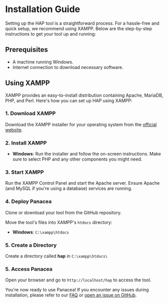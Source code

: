 # Installation Guide

Setting up the HAP tool is a straightforward process. For a hassle-free and quick setup, we recommend using XAMPP. Below are the step-by-step instructions to get your tool up and running:

## Prerequisites

- A machine running Windows.
- Internet connection to download necessary software.

## Using XAMPP

XAMPP provides an easy-to-install distribution containing Apache, MariaDB, PHP, and Perl. Here's how you can set up HAP using XAMPP:

### 1. Download XAMPP

Download the XAMPP installer for your operating system from the [official website](https://www.apachefriends.org/download.html).

### 2. Install XAMPP

- **Windows**: Run the installer and follow the on-screen instructions. Make sure to select PHP and any other components you might need.

### 3. Start XAMPP
Run the XAMPP Control Panel and start the Apache server. Ensure Apache (and MySQL if you're using a database) services are running.

### 4. Deploy Panacea
Clone or download your tool from the GitHub repository.

Move the tool's files into XAMPP's `htdocs` directory:

- **Windows**: `C:\xampp\htdocs`

### 5. Create a Directory
Create a directory called **hap** in `C:\xampp\htdocs\`

### 5. Access Panacea
Open your browser and go to `http://localhost/hap` to access the tool.

You're now ready to use Panacea! If you encounter any issues during installation, please refer to our [FAQ](link_to_faq) or [open an issue on GitHub](link_to_issues).
